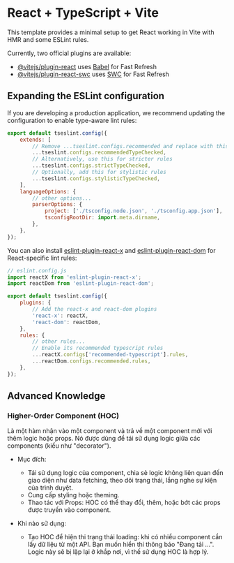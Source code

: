 # React + TypeScript + Vite

This template provides a minimal setup to get React working in Vite with HMR and some ESLint rules.

Currently, two official plugins are available:

- [@vitejs/plugin-react](https://github.com/vitejs/vite-plugin-react/blob/main/packages/plugin-react) uses [Babel](https://babeljs.io/) for Fast Refresh
- [@vitejs/plugin-react-swc](https://github.com/vitejs/vite-plugin-react/blob/main/packages/plugin-react-swc) uses [SWC](https://swc.rs/) for Fast Refresh

## Expanding the ESLint configuration

If you are developing a production application, we recommend updating the configuration to enable type-aware lint rules:

```js
export default tseslint.config({
    extends: [
        // Remove ...tseslint.configs.recommended and replace with this
        ...tseslint.configs.recommendedTypeChecked,
        // Alternatively, use this for stricter rules
        ...tseslint.configs.strictTypeChecked,
        // Optionally, add this for stylistic rules
        ...tseslint.configs.stylisticTypeChecked,
    ],
    languageOptions: {
        // other options...
        parserOptions: {
            project: ['./tsconfig.node.json', './tsconfig.app.json'],
            tsconfigRootDir: import.meta.dirname,
        },
    },
});
```

You can also install [eslint-plugin-react-x](https://github.com/Rel1cx/eslint-react/tree/main/packages/plugins/eslint-plugin-react-x) and [eslint-plugin-react-dom](https://github.com/Rel1cx/eslint-react/tree/main/packages/plugins/eslint-plugin-react-dom) for React-specific lint rules:

```js
// eslint.config.js
import reactX from 'eslint-plugin-react-x';
import reactDom from 'eslint-plugin-react-dom';

export default tseslint.config({
    plugins: {
        // Add the react-x and react-dom plugins
        'react-x': reactX,
        'react-dom': reactDom,
    },
    rules: {
        // other rules...
        // Enable its recommended typescript rules
        ...reactX.configs['recommended-typescript'].rules,
        ...reactDom.configs.recommended.rules,
    },
});
```

## Advanced Knowledge

### Higher-Order Component (HOC)

Là một hàm nhận vào một component và trả về một component mới với thêm logic hoặc props. Nó được dùng để tái sử dụng logic giữa các components (kiểu như "decorator").

- Mục đích:
  - Tái sử dụng logic của component, chia sẻ logic không liên quan đến giao diện như data fetching, theo dõi trạng thái, lắng nghe sự kiện của trình duyệt.
  - Cung cấp styling hoặc theming.
  - Thao tác với Props: HOC có thể thay đổi, thêm, hoặc bớt các props được truyền vào component.

- Khi nào sử dụng:
  - Tạo HOC để hiện thi trạng thái loading: khi có nhiều component cần lấy dữ liệu từ một API. Bạn muốn hiển thi thông báo "Đang tải ...". Logic này sẽ bị lặp lại ở khắp nơi, vì thế sử dụng HOC là hợp lý.
